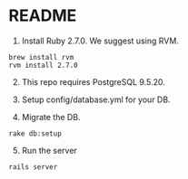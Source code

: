 # README

1. Install Ruby 2.7.0. We suggest using RVM.
```
brew install rvm
rvm install 2.7.0
```

2. This repo requires PostgreSQL 9.5.20.

3. Setup config/database.yml for your DB.

4. Migrate the DB.
```
rake db:setup
```

5. Run the server
```
rails server
```
